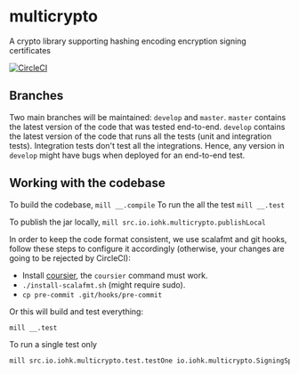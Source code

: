 # multicrypto

A crypto library supporting hashing encoding encryption signing certificates

[![CircleCI](https://circleci.com/gh/input-output-hk/multicrypto/tree/develop.svg?style=svg&circle-token=60423cec170418ca3428b24dbe945bb05cb4be99)](https://circleci.com/gh/input-output-hk/multicrypto/tree/develop)

## Branches

Two main branches will be maintained: `develop` and `master`. `master` contains the latest version of the code that was tested end-to-end. `develop` contains the latest version of the code that runs all the tests (unit and integration tests). Integration tests don't test all the integrations. Hence, any version in `develop` might have bugs when deployed for an end-to-end test.


## Working with the codebase

To build the codebase, `mill __.compile` 
To run the all the test `mill __.test`

To publish the jar locally, `mill src.io.iohk.multicrypto.publishLocal`

In order to keep the code format consistent, we use scalafmt and git hooks, follow these steps to configure it accordingly (otherwise, your changes are going to be rejected by CircleCI):
- Install [coursier](https://github.com/coursier/coursier#command-line), the `coursier` command must work.
- `./install-scalafmt.sh` (might require sudo).
- `cp pre-commit .git/hooks/pre-commit`

Or this will build and test everything:

```bash
mill __.test 
```

To run a single test only

```bash
mill src.io.iohk.multicrypto.test.testOne io.iohk.multicrypto.SigningSpec
```